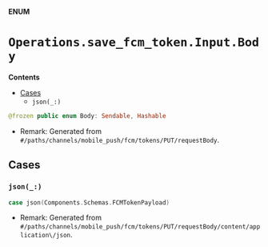 **ENUM**

# `Operations.save_fcm_token.Input.Body`

**Contents**

- [Cases](#cases)
  - `json(_:)`

```swift
@frozen public enum Body: Sendable, Hashable
```

- Remark: Generated from `#/paths/channels/mobile_push/fcm/tokens/PUT/requestBody`.

## Cases
### `json(_:)`

```swift
case json(Components.Schemas.FCMTokenPayload)
```

- Remark: Generated from `#/paths/channels/mobile_push/fcm/tokens/PUT/requestBody/content/application\/json`.

